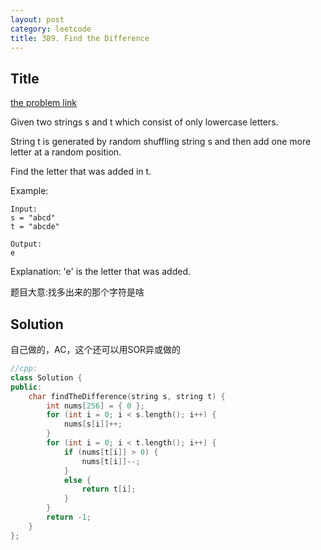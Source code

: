 ```yaml
---
layout: post
category: leetcode
title: 389. Find the Difference
---
```

## Title
[the problem link](https://leetcode.com/problems/find-the-difference/description/)

Given two strings s and t which consist of only lowercase letters.

String t is generated by random shuffling string s and then add one more letter at a random position.

Find the letter that was added in t.

Example:
	
	Input:
	s = "abcd"
	t = "abcde"
	
	Output:
	e

Explanation:
'e' is the letter that was added.

题目大意:找多出来的那个字符是啥

## Solution
自己做的，AC，这个还可以用SOR异或做的

```c++
//cpp:
class Solution {
public:
	char findTheDifference(string s, string t) {
		int nums[256] = { 0 };
		for (int i = 0; i < s.length(); i++) {
			nums[s[i]]++;
		}
		for (int i = 0; i < t.length(); i++) {
			if (nums[t[i]] > 0) {
				nums[t[i]]--;
			}
			else {
				return t[i];
			}
		}
		return -1;
	}
};
```
